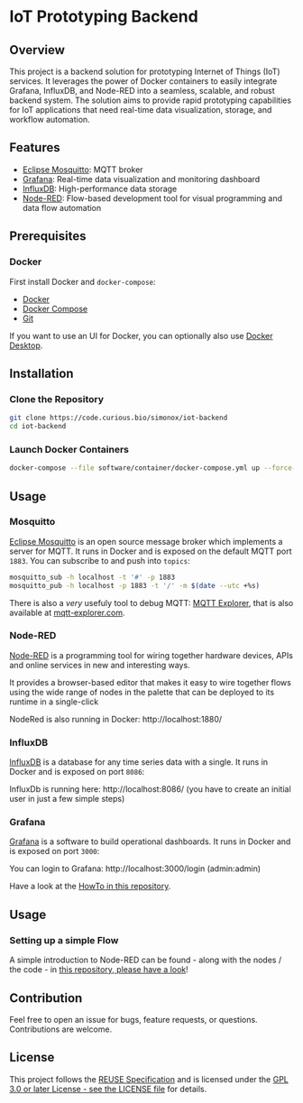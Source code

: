 # IoT Prototyping Backend

## Overview

This project is a backend solution for prototyping Internet of Things (IoT) services. It leverages the power of Docker containers to easily integrate Grafana, InfluxDB, and Node-RED into a seamless, scalable, and robust backend system. The solution aims to provide rapid prototyping capabilities for IoT applications that need real-time data visualization, storage, and workflow automation.

## Features

* [Eclipse Mosquitto](https://mosquitto.org): MQTT broker
* [Grafana](https://grafana.com/): Real-time data visualization and monitoring dashboard
* [InfluxDB](https://www.influxdata.com/): High-performance data storage
* [Node-RED](https://nodered.org/): Flow-based development tool for visual programming and data flow automation

## Prerequisites

### Docker

First install Docker and `docker-compose`:

* [Docker](https://docs.docker.com/engine/install/)
* [Docker Compose](https://docs.docker.com/compose/)
* [Git](https://git-scm.com/book/en/v2/Getting-Started-Installing-Git)

If you want to use an UI for Docker, you can optionally also use [Docker Desktop](https://www.docker.com/products/docker-desktop/).

## Installation

### Clone the Repository

```sh
git clone https://code.curious.bio/simonox/iot-backend
cd iot-backend
```

### Launch Docker Containers

```sh
docker-compose --file software/container/docker-compose.yml up --force-recreate --build
```

## Usage

### Mosquitto

[Eclipse Mosquitto](https://mosquitto.org) is an open source message broker which implements a server for MQTT. It runs in Docker and is exposed on the default MQTT port `1883`. You can subscribe to and push into `topics`: 

```sh
mosquitto_sub -h localhost -t '#' -p 1883
mosquitto_pub -h localhost -p 1883 -t '/' -m $(date --utc +%s)
```

There is also a *very* usefuly tool to debug MQTT: [MQTT Explorer](https://github.com/thomasnordquist/MQTT-Explorer/), that is also available at [mqtt-explorer.com](https://mqtt-explorer.com/).

### Node-RED

[Node-RED](https://nodered.org) is a programming tool for wiring together hardware devices, APIs and online services in new and interesting ways.

It provides a browser-based editor that makes it easy to wire together flows using the wide range of nodes in the palette that can be deployed to its runtime in a single-click

NodeRed is also running in Docker: http://localhost:1880/

### InfluxDB

[InfluxDB](https://www.influxdata.com) is a database for any time series data with a single. It runs in Docker and is exposed on port `8086`:

InfluxDb is running here: http://localhost:8086/ (you have to create an initial user in just a few simple steps)

### Grafana

[Grafana](https://grafana.com) is a software to build operational dashboards. It runs in Docker and is exposed on port `3000`:

You can login to Grafana: http://localhost:3000/login (admin:admin)

Have a look at the [HowTo in this repository](./docs/dashboard/README.md).

## Usage

### Setting up a simple Flow

A simple introduction to Node-RED can be found - along with the nodes / the code -  in [this repository, please have a look](./docs/flow/README.md)! 


## Contribution

Feel free to open an issue for bugs, feature requests, or questions. Contributions are welcome.

## License

This project follows the [REUSE Specification](https://reuse.software/spec/) and is licensed under the [GPL 3.0 or later License - see the LICENSE file](./LICENSES/GPL-3.0-or-later.txt) for details.